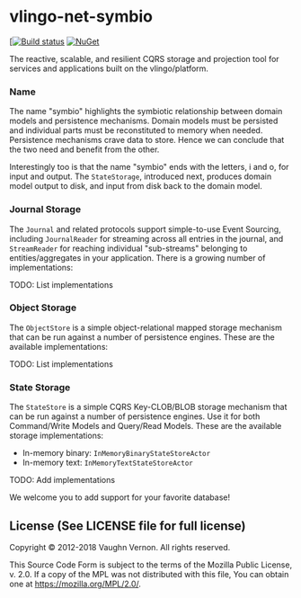 # vlingo-net-symbio

[[![Build status](https://ci.appveyor.com/api/projects/status/ug298v7ucwsvpj84?svg=true)](https://ci.appveyor.com/project/VlingoNetOwner/vlingo-net-symbio)
[![NuGet](https://img.shields.io/nuget/v/Vlingo.Symbio.svg)](https://www.nuget.org/packages/Vlingo.Symbio)

The reactive, scalable, and resilient CQRS storage and projection tool for services and applications built on the vlingo/platform.

### Name
The name "symbio" highlights the symbiotic relationship between domain models and persistence mechanisms.
Domain models must be persisted and individual parts must be reconstituted to memory when needed. Persistence
mechanisms crave data to store. Hence we can conclude that the two need and benefit from the other.

Interestingly too is that the name "symbio" ends with the letters, i and o, for input and output.
The `StateStorage`, introduced next, produces domain model output to disk, and input from disk back to
the domain model.

### Journal Storage
The `Journal` and related protocols support simple-to-use Event Sourcing, including `JournalReader` for
streaming across all entries in the journal, and `StreamReader` for reaching individual "sub-streams"
belonging to entities/aggregates in your application. There is a growing number of implementations:

TODO: List implementations

### Object Storage
The `ObjectStore` is a simple object-relational mapped storage mechanism that can be run against a number of
persistence engines. These are the available implementations:

TODO: List implementations

### State Storage
The `StateStore` is a simple CQRS Key-CLOB/BLOB storage mechanism that can be run against a number of persistence engines.
Use it for both Command/Write Models and Query/Read Models. These are the available storage implementations:

   - In-memory binary: `InMemoryBinaryStateStoreActor`
   - In-memory text: `InMemoryTextStateStoreActor`

TODO: Add implementations


We welcome you to add support for your favorite database!

License (See LICENSE file for full license)
-------------------------------------------
Copyright © 2012-2018 Vaughn Vernon. All rights reserved.

This Source Code Form is subject to the terms of the
Mozilla Public License, v. 2.0. If a copy of the MPL
was not distributed with this file, You can obtain
one at https://mozilla.org/MPL/2.0/.